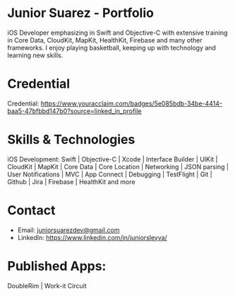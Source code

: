 # Junior Suarez - Portfolio
iOS Developer emphasizing in Swift and Objective-C with extensive training in Core Data, CloudKit, MapKit, HealthKit, Firebase and many other frameworks. I enjoy playing basketball, keeping up with technology and learning new skills.

# Credential
Credential: https://www.youracclaim.com/badges/5e085bdb-34be-4414-baa5-47bfbbd147b0?source=linked_in_profile

# Skills & Technologies
iOS Development:
Swift | Objective-C | Xcode | Interface Builder | UIKit | CloudKit | MapKit | Core Data | Core Location | Networking | JSON parsing | User Notifications | MVC | App Connect | Debugging | TestFlight | Git | Github | Jira | Firebase | HealthKit and more

# Contact
* Email: juniorsuarezdev@gmail.com
* LinkedIn: https://www.linkedin.com/in/juniorsleyva/

# Published Apps:
DoubleRim | Work-it Circuit

